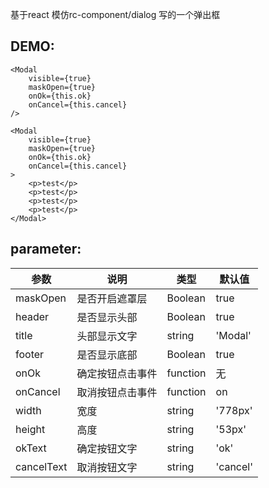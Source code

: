 基于react 模仿rc-component/dialog 写的一个弹出框

## DEMO:
```
<Modal 
    visible={true}
    maskOpen={true}
    onOk={this.ok}
    onCancel={this.cancel}
/>

<Modal 
    visible={true}
    maskOpen={true}
    onOk={this.ok}
    onCancel={this.cancel}
>
    <p>test</p>
    <p>test</p>
    <p>test</p>
    <p>test</p>
</Modal>
```
## parameter:
参数 | 说明 | 类型 | 默认值
----|------|----|----
maskOpen | 是否开启遮罩层  | Boolean | true
header | 是否显示头部  | Boolean | true
title | 头部显示文字  | string | 'Modal'
footer | 是否显示底部 | Boolean | true
onOk | 确定按钮点击事件 | function | 无
onCancel | 取消按钮点击事件 | function | on
width | 宽度 | string | '778px'
height | 高度 | string | '53px'
okText | 确定按钮文字 | string | 'ok'
cancelText | 取消按钮文字 | string | 'cancel'

